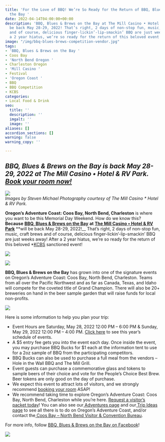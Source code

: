 ```yaml
---
title: 'For the Love of BBQ! We’re So Ready for the Return of BBQ, Blues & Brews on
  the Bay '
date: 2022-04-14T04:00:00+00:00
description: 'BBQ, Blues & Brews on the Bay at The Mill Casino • Hotel & RV Park will
  be back May 28-29, 2022! That’s right, 2 days of non-stop fun, music, craft brews
  and of course, delicious finger-lickin’-lip-smackin’ BBQ are just weeks away! After
  a 2 year hiatus, we’re so ready for the return of this beloved event! '
image: "/img/bbq-blues-brews-competition-vendor.jpg"
tags:
- 'BBQ, Blues & Brews on the Bay '
- Coos Bay
- 'North Bend Oregon '
- Charleston Oregon
- 'Mill Casino '
- Festival
- 'Oregon Coast '
- BBQ
- BBQ Competition
- KCBS
categories:
- Local Food & Drink
seo:
  title: ''
  description: ''
  imgalt: ''
  image: ''
aliases: []
accordion_sections: []
warning: false
warning_copy: ''

---
```

## _BBQ, Blues & Brews on the Bay is back May 28-29, 2022 at The Mill Casino • Hotel & RV Park._ [_Book your room now!_](https://oregonsadventurecoast.com/lodging/)

![](/img/bbq-blues-brews-logo-695px.jpg)  
_Images by Steven Michael Photography courtesy of The Mill Casino * Hotel & RV Park._

**Oregon’s Adventure Coast: Coos Bay, North Bend, Charleston** is where you want to be this Memorial Day Weekend. How do we know this? **Because** [**BBQ, Blues & Brews on the Bay**](https://www.oregonsadventurecoast.com/event/annual-bbq-blues-brews-on-the-bay/) **at** [**The Mill Casino • Hotel & RV Park**](https://www.themillcasino.com/) **will be back May 28-29, 2022!__ That’s right, 2 days of non-stop fun, music, craft brews and of course, delicious finger-lickin’-lip-smackin’ BBQ are just weeks away! After a 2 year hiatus, we’re so ready for the return of this beloved *[KCBS](http://www.kcbs.us/) sanctioned event!

![](/img/bbq-blues-brews-millcasino.jpg)

![](/img/bbq-blues-brews-by-the-bay.jpg)

**BBQ, Blues & Brews on the Bay** has grown into one of the signature events on Oregon’s Adventure Coast: Coos Bay, North Bend, Charleston. Teams from all over the Pacific Northwest and as far as Canada, Texas, and Idaho will compete for the coveted title of Grand Champion. There will also be 20+ breweries on hand in the beer sample garden that will raise funds for local non-profits.

![](/img/1705_bbq_stevenmichael_rogue_4901.jpg)

Here is some information to help you plan your trip:

* Event Hours are Saturday, May 28, 2022 12:00 PM – 6:00 PM & Sunday, May 29, 2022 12:00 PM – 4:00 PM. [Click here](https://www.oregonsadventurecoast.com/event/annual-bbq-blues-brews-on-the-bay/) to see this year’s schedule of events.
* A $5 entry fee gets you into the event each day. Once inside the event, you may purchase BBQ Bucks for $1 each at the information tent to use for a 2oz sample of BBQ from the participating competitors.
* BBQ Bucks can also be used to purchase a full meal from the vendors – Hole in the Wall BBQ and The Mill Grill.
* Event guests can purchase a commemorative glass and tokens to sample beers of their choice and vote for the People’s Choice Best Brew. Beer tokens are only good on the day of purchase.
* We expect this event to attract lots of visitors, and we strongly recommend [booking your room](https://oregonsadventurecoast.com/lodging/) ASAP!
* We recommend taking time to explore Oregon’s Adventure Coast: Coos Bay, North Bend, Charleston while you’re here. [Request a visitor’s packet today](https://www.oregonsadventurecoast.com/contact/#contactform)! You can also see our[ Adventures page](https://www.oregonsadventurecoast.com/adventures) and our[ Trip Ideas page](https://www.oregonsadventurecoast.com/tripideas) to see all there is to do on Oregon’s Adventure Coast, and/or contact the[ Coos Bay – North Bend Visitor & Convention Bureau](https://www.oregonsadventurecoast.com/contact/).

For more info, follow [BBQ, Blues & Brews on the Bay on Facebook](https://www.facebook.com/BbqBluesBrewsOnTheBay/)!

![](/img/bbq-blues-brewsbythebay.jpg)